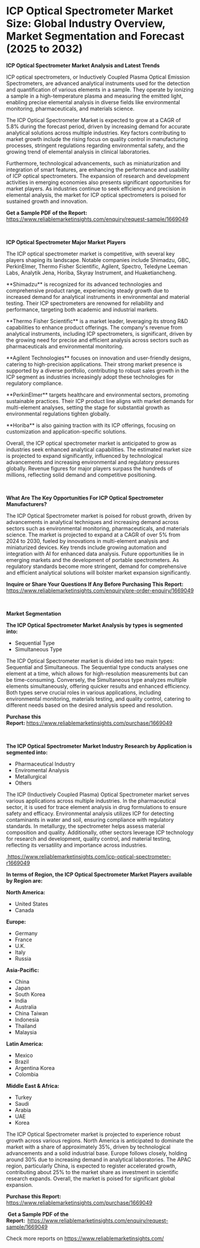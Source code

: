 <p><h1>ICP Optical Spectrometer Market Size: Global Industry Overview, Market Segmentation and Forecast (2025 to 2032)</h1></p><p><strong>ICP Optical Spectrometer Market Analysis and Latest Trends</strong></p>
<p><p>ICP optical spectrometers, or Inductively Coupled Plasma Optical Emission Spectrometers, are advanced analytical instruments used for the detection and quantification of various elements in a sample. They operate by ionizing a sample in a high-temperature plasma and measuring the emitted light, enabling precise elemental analysis in diverse fields like environmental monitoring, pharmaceuticals, and materials science.</p><p>The ICP Optical Spectrometer Market is expected to grow at a CAGR of 5.8% during the forecast period, driven by increasing demand for accurate analytical solutions across multiple industries. Key factors contributing to market growth include the rising focus on quality control in manufacturing processes, stringent regulations regarding environmental safety, and the growing trend of elemental analysis in clinical laboratories.</p><p>Furthermore, technological advancements, such as miniaturization and integration of smart features, are enhancing the performance and usability of ICP optical spectrometers. The expansion of research and development activities in emerging economies also presents significant opportunities for market players. As industries continue to seek efficiency and precision in elemental analysis, the market for ICP optical spectrometers is poised for sustained growth and innovation.</p></p>
<p><strong>Get a Sample PDF of the Report:&nbsp;</strong> <a href="https://www.reliablemarketinsights.com/enquiry/request-sample/1669049?utm_campaign=2988&utm_medium=2&utm_source=Github&utm_content=ia&utm_term=08042025&utm_id=icp-optical-spectrometer">https://www.reliablemarketinsights.com/enquiry/request-sample/1669049</a></p>
<p>&nbsp;</p>
<p><strong>ICP Optical Spectrometer Major Market Players</strong></p>
<p><p>The ICP optical spectrometer market is competitive, with several key players shaping its landscape. Notable companies include Shimadzu, GBC, PerkinElmer, Thermo Fisher Scientific, Agilent, Spectro, Teledyne Leeman Labs, Analytik Jena, Horiba, Skyray Instrument, and Huaketiancheng. </p><p>**Shimadzu** is recognized for its advanced technologies and comprehensive product range, experiencing steady growth due to increased demand for analytical instruments in environmental and material testing. Their ICP spectrometers are renowned for reliability and performance, targeting both academic and industrial markets.</p><p>**Thermo Fisher Scientific** is a market leader, leveraging its strong R&D capabilities to enhance product offerings. The company's revenue from analytical instruments, including ICP spectrometers, is significant, driven by the growing need for precise and efficient analysis across sectors such as pharmaceuticals and environmental monitoring.</p><p>**Agilent Technologies** focuses on innovation and user-friendly designs, catering to high-precision applications. Their strong market presence is supported by a diverse portfolio, contributing to robust sales growth in the ICP segment as industries increasingly adopt these technologies for regulatory compliance.</p><p>**PerkinElmer** targets healthcare and environmental sectors, promoting sustainable practices. Their ICP product line aligns with market demands for multi-element analyses, setting the stage for substantial growth as environmental regulations tighten globally.</p><p>**Horiba** is also gaining traction with its ICP offerings, focusing on customization and application-specific solutions. </p><p>Overall, the ICP optical spectrometer market is anticipated to grow as industries seek enhanced analytical capabilities. The estimated market size is projected to expand significantly, influenced by technological advancements and increasing environmental and regulatory pressures globally. Revenue figures for major players surpass the hundreds of millions, reflecting solid demand and competitive positioning.</p></p>
<p>&nbsp;</p>
<p><strong>What Are The Key Opportunities For ICP Optical Spectrometer Manufacturers?</strong></p>
<p><p>The ICP Optical Spectrometer market is poised for robust growth, driven by advancements in analytical techniques and increasing demand across sectors such as environmental monitoring, pharmaceuticals, and materials science. The market is projected to expand at a CAGR of over 5% from 2024 to 2030, fueled by innovations in multi-element analysis and miniaturized devices. Key trends include growing automation and integration with AI for enhanced data analysis. Future opportunities lie in emerging markets and the development of portable spectrometers. As regulatory standards become more stringent, demand for comprehensive and efficient analytical solutions will bolster market expansion significantly.</p></p>
<p><strong>Inquire or Share Your Questions If Any Before Purchasing This Report:</strong> <a href="https://www.reliablemarketinsights.com/enquiry/pre-order-enquiry/1669049?utm_campaign=2988&utm_medium=2&utm_source=Github&utm_content=ia&utm_term=08042025&utm_id=icp-optical-spectrometer">https://www.reliablemarketinsights.com/enquiry/pre-order-enquiry/1669049</a></p>
<p>&nbsp;</p>
<p><strong>Market Segmentation</strong></p>
<p><strong>The ICP Optical Spectrometer Market Analysis by types is segmented into:</strong></p>
<p><ul><li>Sequential Type</li><li>Simultaneous Type</li></ul></p>
<p><p>The ICP Optical Spectrometer market is divided into two main types: Sequential and Simultaneous. The Sequential type conducts analyses one element at a time, which allows for high-resolution measurements but can be time-consuming. Conversely, the Simultaneous type analyzes multiple elements simultaneously, offering quicker results and enhanced efficiency. Both types serve crucial roles in various applications, including environmental monitoring, materials testing, and quality control, catering to different needs based on the desired analysis speed and resolution.</p></p>
<p><strong>Purchase this Report:&nbsp;</strong><a href="https://www.reliablemarketinsights.com/purchase/1669049?utm_campaign=2988&utm_medium=2&utm_source=Github&utm_content=ia&utm_term=08042025&utm_id=icp-optical-spectrometer">https://www.reliablemarketinsights.com/purchase/1669049</a></p>
<p>&nbsp;</p>
<p><strong>The ICP Optical Spectrometer Market Industry Research by Application is segmented into:</strong></p>
<p><ul><li>Pharmaceutical Industry</li><li>Enviromental Analysis</li><li>Metallurgical</li><li>Others</li></ul></p>
<p><p>The ICP (Inductively Coupled Plasma) Optical Spectrometer market serves various applications across multiple industries. In the pharmaceutical sector, it is used for trace element analysis in drug formulations to ensure safety and efficacy. Environmental analysis utilizes ICP for detecting contaminants in water and soil, ensuring compliance with regulatory standards. In metallurgy, the spectrometer helps assess material composition and quality. Additionally, other sectors leverage ICP technology for research and development, quality control, and material testing, reflecting its versatility and importance across industries.</p></p>
<p><a href="https://www.reliablemarketinsights.com/icp-optical-spectrometer-r1669049?utm_campaign=2988&utm_medium=2&utm_source=Github&utm_content=ia&utm_term=08042025&utm_id=icp-optical-spectrometer">&nbsp;https://www.reliablemarketinsights.com/icp-optical-spectrometer-r1669049</a></p>
<p><strong>In terms of Region, the ICP Optical Spectrometer Market Players available by Region are:</strong></p>
<p>
    <p> <strong> North America: </strong>
        <ul>
            <li>United States</li>
            <li>Canada</li>
        </ul>
        </p> 
    <p> <strong> Europe: </strong>
        <ul>
            <li>Germany</li>
            <li>France</li>
            <li>U.K.</li>
            <li>Italy</li>
            <li>Russia</li>
        </ul>
        </p> 
    <p> <strong> Asia-Pacific: </strong>
        <ul>
            <li>China</li>
            <li>Japan</li>
            <li>South Korea</li>
            <li>India</li>
            <li>Australia</li>
            <li>China Taiwan</li>
            <li>Indonesia</li>
            <li>Thailand</li>
            <li>Malaysia</li>
        </ul>
        </p> 
    <p> <strong> Latin America: </strong>
        <ul>
            <li>Mexico</li>
            <li>Brazil</li>
            <li>Argentina Korea</li>
            <li>Colombia</li>
        </ul>
        </p> 
    <p> <strong> Middle East & Africa: </strong>
        <ul>
            <li>Turkey</li>
            <li>Saudi</li>
            <li>Arabia</li>
            <li>UAE</li>
            <li>Korea</li>
        </ul>
    </p>
    </p>
<p><p>The ICP Optical Spectrometer market is projected to experience robust growth across various regions. North America is anticipated to dominate the market with a share of approximately 35%, driven by technological advancements and a solid industrial base. Europe follows closely, holding around 30% due to increasing demand in analytical laboratories. The APAC region, particularly China, is expected to register accelerated growth, contributing about 25% to the market share as investment in scientific research expands. Overall, the market is poised for significant global expansion.</p></p>
<p><strong>Purchase this Report: </strong><a href="https://www.reliablemarketinsights.com/purchase/1669049?utm_campaign=2988&utm_medium=2&utm_source=Github&utm_content=ia&utm_term=08042025&utm_id=icp-optical-spectrometer">https://www.reliablemarketinsights.com/purchase/1669049</a></p>
<p>&nbsp;<strong>Get a Sample PDF of the Report:&nbsp;&nbsp;</strong><a href="https://www.reliablemarketinsights.com/enquiry/request-sample/1669049?utm_campaign=2988&utm_medium=2&utm_source=Github&utm_content=ia&utm_term=08042025&utm_id=icp-optical-spectrometer">https://www.reliablemarketinsights.com/enquiry/request-sample/1669049</a></p>
<p><strong></strong></p>
<p>Check more reports on <a href="https://www.reliablemarketinsights.com/?utm_campaign=2988&utm_medium=2&utm_source=Github&utm_content=ia&utm_term=08042025&utm_id=icp-optical-spectrometer">https://www.reliablemarketinsights.com/</a></p>